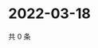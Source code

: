 # 2022-03-18

共 0 条

<!-- BEGIN WEIBO -->
<!-- 最后更新时间 Fri Mar 18 2022 14:19:11 GMT+0800 (China Standard Time) -->

<!-- END WEIBO -->
